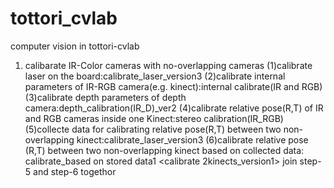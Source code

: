 # tottori_cvlab
computer vision in tottori-cvlab
1. calibarate IR-Color cameras with no-overlapping cameras
 (1)calibrate laser on the board:calibrate_laser_version3
 (2)calibrate internal parameters of IR-RGB camera(e.g. kinect):internal calibrate(IR and RGB)
 (3)calibrate depth parameters of depth camera:depth_calibration(IR_D)_ver2
 (4)calibrate relative pose(R,T) of IR and RGB cameras inside one Kinect:stereo calibration(IR_RGB)
 (5)collecte data for calibrating relative pose(R,T) between two non-overlapping kinect:calibrate_laser_version3
 (6)calibrate relative pose (R,T) between two non-overlapping kinect based on collected data: calibrate_based on stored data1
 <calibrate 2kinects_version1> join step-5 and step-6 togethor
